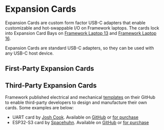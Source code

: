 # Expansion Cards
Expansion Cards are custom form factor USB-C adapters that enable customizable and hot-swappable I/O on Framework laptops. The cards lock into Expansion Card Bays on [Framework Laptop 13](/framework-laptop-13) and [Framework Laptop 16](/framework-laptop-16).

Expansion Cards are standard USB-C adapters, so they can be used with any USB-C host device.

## First-Party Expansion Cards

## Third-Party Expansion Cards
Framework published electrical and mechanical [templates](https://github.com/FrameworkComputer/ExpansionCards) on their GitHub to enable third-party developers to design and manufacture their own cards. Some examples are below:

- UART card by [Josh Cook](https://github.com/Morpheus636/awesome-framework/blob/main). Available on [GitHub](https://github.com/jyancat/UART-Expansion-Card) or [for purchase](https://lectronz.com/products/uart-expansion-card)
- ESP32-S3 card by [Spacehuhn](https://www.youtube.com/watch?v=IML9c_MsyQU). Available on [GitHub](https://github.com/SpacehuhnTech/framework) or [for purchase](https://spacehuhn.store/products/framework-esp32-s3-expansion-card)